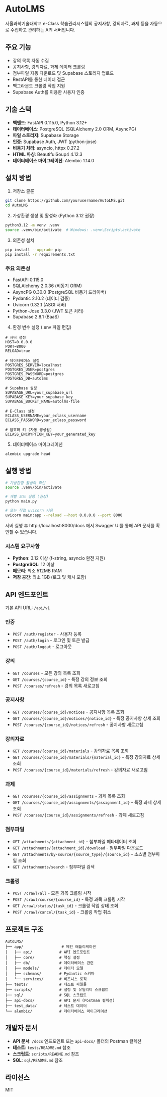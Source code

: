 # AutoLMS

서울과학기술대학교 e-Class 학습관리시스템의 공지사항, 강의자료, 과제 등을 자동으로 수집하고 관리하는 API 서버입니다.

## 주요 기능

- 강의 목록 자동 수집
- 공지사항, 강의자료, 과제 데이터 크롤링
- 첨부파일 자동 다운로드 및 Supabase 스토리지 업로드
- RestAPI를 통한 데이터 접근
- 백그라운드 크롤링 작업 지원
- Supabase Auth를 이용한 사용자 인증

## 기술 스택

- **백엔드**: FastAPI 0.115.0, Python 3.12+
- **데이터베이스**: PostgreSQL (SQLAlchemy 2.0 ORM, AsyncPG)
- **파일 스토리지**: Supabase Storage
- **인증**: Supabase Auth, JWT (python-jose)
- **비동기 처리**: asyncio, httpx 0.27.2
- **HTML 파싱**: BeautifulSoup4 4.12.3
- **데이터베이스 마이그레이션**: Alembic 1.14.0

## 설치 방법

1. 저장소 클론
```bash
git clone https://github.com/yourusername/AutoLMS.git
cd AutoLMS
```

2. 가상환경 생성 및 활성화 (Python 3.12 권장)
```bash
python3.12 -m venv .venv
source .venv/bin/activate  # Windows: .venv\Scripts\activate
```

3. 의존성 설치
```bash
pip install --upgrade pip
pip install -r requirements.txt
```

### 주요 의존성
- FastAPI 0.115.0
- SQLAlchemy 2.0.36 (비동기 ORM)
- AsyncPG 0.30.0 (PostgreSQL 비동기 드라이버)
- Pydantic 2.10.2 (데이터 검증)
- Uvicorn 0.32.1 (ASGI 서버)
- Python-Jose 3.3.0 (JWT 토큰 처리)
- Supabase 2.8.1 (BaaS)

4. 환경 변수 설정 (.env 파일 편집)
```
# 서버 설정
HOST=0.0.0.0
PORT=8000
RELOAD=true

# 데이터베이스 설정
POSTGRES_SERVER=localhost
POSTGRES_USER=postgres
POSTGRES_PASSWORD=postgres
POSTGRES_DB=autolms

# Supabase 설정
SUPABASE_URL=your_supabase_url
SUPABASE_KEY=your_supabase_key
SUPABASE_BUCKET_NAME=autolms-file

# E-Class 설정
ECLASS_USERNAME=your_eclass_username
ECLASS_PASSWORD=your_eclass_password

# 암호화 키 (자동 생성됨)
ECLASS_ENCRYPTION_KEY=your_generated_key
```

5. 데이터베이스 마이그레이션
```bash
alembic upgrade head
```

## 실행 방법

```bash
# 가상환경 활성화 확인
source .venv/bin/activate

# 개발 모드 실행 (권장)
python main.py

# 또는 직접 uvicorn 사용
uvicorn main:app --reload --host 0.0.0.0 --port 8000
```

서버 실행 후 http://localhost:8000/docs 에서 Swagger UI를 통해 API 문서를 확인할 수 있습니다.

### 시스템 요구사항

- **Python**: 3.12 이상 (f-string, asyncio 완전 지원)
- **PostgreSQL**: 12 이상
- **메모리**: 최소 512MB RAM
- **저장 공간**: 최소 1GB (로그 및 캐시 포함)

## API 엔드포인트

기본 API URL: `/api/v1`

### 인증

- `POST /auth/register` - 사용자 등록
- `POST /auth/login` - 로그인 및 토큰 발급
- `POST /auth/logout` - 로그아웃

### 강의

- `GET /courses` - 모든 강의 목록 조회
- `GET /courses/{course_id}` - 특정 강의 정보 조회
- `POST /courses/refresh` - 강의 목록 새로고침

### 공지사항

- `GET /courses/{course_id}/notices` - 공지사항 목록 조회
- `GET /courses/{course_id}/notices/{notice_id}` - 특정 공지사항 상세 조회
- `POST /courses/{course_id}/notices/refresh` - 공지사항 새로고침

### 강의자료

- `GET /courses/{course_id}/materials` - 강의자료 목록 조회
- `GET /courses/{course_id}/materials/{material_id}` - 특정 강의자료 상세 조회
- `POST /courses/{course_id}/materials/refresh` - 강의자료 새로고침

### 과제

- `GET /courses/{course_id}/assignments` - 과제 목록 조회
- `GET /courses/{course_id}/assignments/{assignment_id}` - 특정 과제 상세 조회
- `POST /courses/{course_id}/assignments/refresh` - 과제 새로고침

### 첨부파일

- `GET /attachments/{attachment_id}` - 첨부파일 메타데이터 조회
- `GET /attachments/{attachment_id}/download` - 첨부파일 다운로드
- `GET /attachments/by-source/{source_type}/{source_id}` - 소스별 첨부파일 조회
- `GET /attachments/search` - 첨부파일 검색

### 크롤링

- `POST /crawl/all` - 모든 과목 크롤링 시작
- `POST /crawl/course/{course_id}` - 특정 과목 크롤링 시작
- `GET /crawl/status/{task_id}` - 크롤링 작업 상태 조회
- `POST /crawl/cancel/{task_id}` - 크롤링 작업 취소

## 프로젝트 구조

```
AutoLMS/
├── app/                 # 메인 애플리케이션
│   ├── api/            # API 엔드포인트
│   ├── core/           # 핵심 설정
│   ├── db/             # 데이터베이스 관련
│   ├── models/         # 데이터 모델
│   ├── schemas/        # Pydantic 스키마
│   └── services/       # 비즈니스 로직
├── tests/              # 테스트 파일들
├── scripts/            # 설정 및 유틸리티 스크립트
├── sql/                # SQL 스크립트
├── api-docs/           # API 문서 (Postman 컬렉션)
├── test_data/          # 테스트 데이터
└── alembic/            # 데이터베이스 마이그레이션
```

## 개발자 문서

- **API 문서**: `/docs` 엔드포인트 또는 `api-docs/` 폴더의 Postman 컬렉션
- **테스트**: `tests/README.md` 참조
- **스크립트**: `scripts/README.md` 참조
- **SQL**: `sql/README.md` 참조

## 라이선스

MIT
